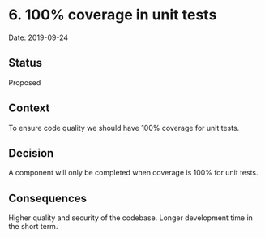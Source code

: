 # 6. 100% coverage in unit tests

Date: 2019-09-24

## Status

Proposed

## Context

To ensure code quality we should have 100% coverage for unit tests.

## Decision

A component will only be completed when coverage is 100% for unit tests.

## Consequences

Higher quality and security of the codebase.
Longer development time in the short term.
